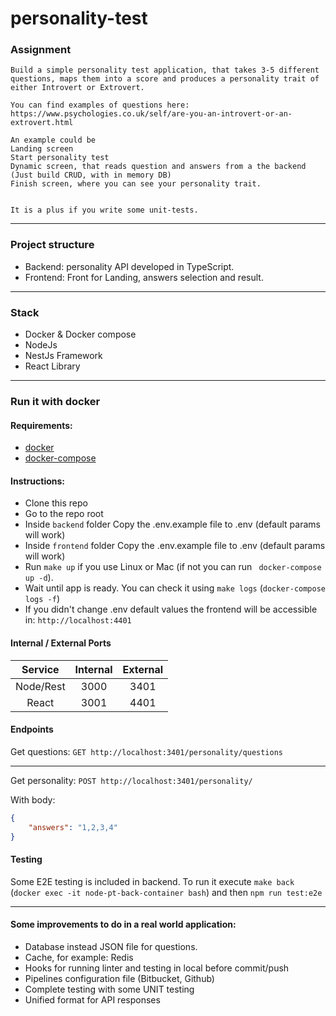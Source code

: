 # personality-test

### Assignment

```
Build a simple personality test application, that takes 3-5 different questions, maps them into a score and produces a personality trait of either Introvert or Extrovert.

You can find examples of questions here: https://www.psychologies.co.uk/self/are-you-an-introvert-or-an-extrovert.html

An example could be
Landing screen
Start personality test
Dynamic screen, that reads question and answers from a the backend (Just build CRUD, with in memory DB)
Finish screen, where you can see your personality trait.


It is a plus if you write some unit-tests.
```

---
### Project structure
- Backend: personality API developed in TypeScript.
- Frontend: Front for Landing, answers selection and result.

---
### Stack

* Docker & Docker compose
* NodeJs
* NestJs Framework
* React Library

---
### Run it with docker

#### Requirements:
* [docker](https://docs.docker.com/get-docker/)
* [docker-compose](https://docs.docker.com/compose/install/)

#### Instructions:
* Clone this repo
* Go to the repo root
* Inside ```backend``` folder Copy the .env.example file to .env (default params will work)
* Inside ```frontend``` folder Copy the .env.example file to .env (default params will work)
* Run ```make up``` if you use Linux or Mac (if not you can run ``` docker-compose up -d```).
* Wait until app is ready. You can check it using ```make logs``` (```docker-compose logs -f```)
* If you didn't change .env default values the frontend will be accessible in: ```http://localhost:4401```

#### Internal / External Ports

|  Service  | Internal | External |
|:---------:|:--------:|:--------:|
| Node/Rest |   3000   |   3401   |
|   React   |   3001   |   4401   |

#### Endpoints
Get questions: ```GET http://localhost:3401/personality/questions```

---
Get personality: ```POST http://localhost:3401/personality/```

With body:
```json
{
    "answers": "1,2,3,4"
}
```

#### Testing
Some E2E testing is included in backend.
To run it execute ```make back``` (```docker exec -it node-pt-back-container bash```) and then ```npm run test:e2e```

---
#### Some improvements to do in a real world application:
* Database instead JSON file for questions.
* Cache, for example: Redis
* Hooks for running linter and testing in local before commit/push
* Pipelines configuration file (Bitbucket, Github)
* Complete testing with some UNIT testing
* Unified format for API responses